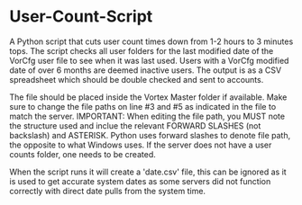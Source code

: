# User-Count-Script
A Python script that cuts user count times down from 1-2 hours to 3 minutes tops. The script checks all user folders for the last modified date of the VorCfg user file to see when it was last used. Users with a VorCfg modified date of over 6 months are deemed inactive users.
The output is as a CSV spreadsheet which should be double checked and sent to accounts.

The file should be placed inside the Vortex Master folder if available.
Make sure to change the file paths on line #3 and #5 as indicated in the file to match the server.
IMPORTANT: When editing the file path, you MUST note the structure used and inclue the relevant FORWARD SLASHES (not backslash) and ASTERISK. Python uses forward slashes to denote file path, the opposite to what Windows uses. If the server does not have a user counts folder, one needs to be created.

When the script runs it will create a 'date.csv' file, this can be ignored as it is used to get accurate system dates as some servers did not function correctly with direct date pulls from the system time.
